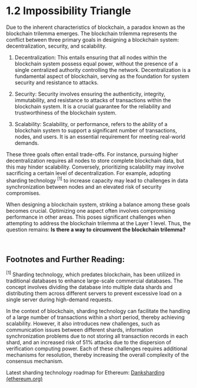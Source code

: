 # 1.2 Impossibility Triangle

<ImpossibleTriangle/>

Due to the inherent characteristics of blockchain, a paradox known as the blockchain trilemma emerges. The blockchain trilemma represents the conflict between three primary goals in designing a blockchain system: decentralization, security, and scalability.

1. Decentralization: This entails ensuring that all nodes within the blockchain system possess equal power, without the presence of a single centralized authority controlling the network. Decentralization is a fundamental aspect of blockchain, serving as the foundation for system security and resistance to attacks.
   
2. Security: Security involves ensuring the authenticity, integrity, immutability, and resistance to attacks of transactions within the blockchain system. It is a crucial guarantee for the reliability and trustworthiness of the blockchain system.
   
3. Scalability: Scalability, or performance, refers to the ability of a blockchain system to support a significant number of transactions, nodes, and users. It is an essential requirement for meeting real-world demands.

These three goals often entail trade-offs. For instance, pursuing higher decentralization requires all nodes to store complete blockchain data, but this may hinder scalability. Conversely, prioritizing scalability may involve sacrificing a certain level of decentralization. For example, adopting sharding technology <sup>[1]</sup> to increase capacity may lead to challenges in data synchronization between nodes and an elevated risk of security compromises.

When designing a blockchain system, striking a balance among these goals becomes crucial. Optimizing one aspect often involves compromising performance in other areas. This poses significant challenges when attempting to address the blockchain trilemma at the Layer 1 level. Thus, the question remains: **Is there a way to circumvent the blockchain trilemma?**


&nbsp; 
## Footnotes and Further Reading:

<sup>[1]</sup> Sharding technology, which predates blockchain, has been utilized in traditional databases to enhance large-scale commercial databases. The concept involves dividing the database into multiple data shards and distributing them across different servers to prevent excessive load on a single server during high-demand requests.

In the context of blockchain, sharding technology can facilitate the handling of a large number of transactions within a short period, thereby achieving scalability. However, it also introduces new challenges, such as communication issues between different shards, information synchronization problems due to not storing all transaction records in each shard, and an increased risk of 51% attacks due to the dispersion of verification computing power. Each of these challenges requires additional mechanisms for resolution, thereby increasing the overall complexity of the consensus mechanism.

Latest sharding technology roadmap for Ethereum: [Danksharding (ethereum.org)](https://ethereum.org/en/roadmap/danksharding/)

<GithubAvatar owner='lxdao-official' repo='myfirstlayer2-frontend' path='mdx/en/1.2-impossibility-triangle.md' />

<EditChapter url='https://github.com/lxdao-official/myfirstlayer2-frontend/blob/main/mdx/en/1.2-impossibility-triangle.md' />